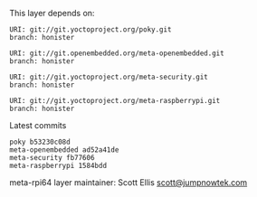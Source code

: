 This layer depends on:

    URI: git://git.yoctoproject.org/poky.git
    branch: honister

    URI: git://git.openembedded.org/meta-openembedded.git
    branch: honister

    URI: git://git.yoctoproject.org/meta-security.git
    branch: honister

    URI: git://git.yoctoproject.org/meta-raspberrypi.git
    branch: honister

Latest commits

    poky b53230c08d
    meta-openembedded ad52a41de
    meta-security fb77606
    meta-raspberrypi 1584bdd

meta-rpi64 layer maintainer: Scott Ellis <scott@jumpnowtek.com>
